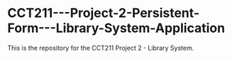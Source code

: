 # CCT211---Project-2-Persistent-Form---Library-System-Application
This is the repository for the CCT211 Project 2 - Library System. 
